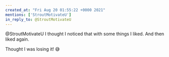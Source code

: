 ```yaml
---
created_at: "Fri Aug 20 01:55:22 +0000 2021"
mentions: ['StroutMotivateU']
in_reply_to: @StroutMotivateU
---
```


@StroutMotivateU I thought I noticed that with some things I liked. And then liked again. 

Thought I was losing it! 😅